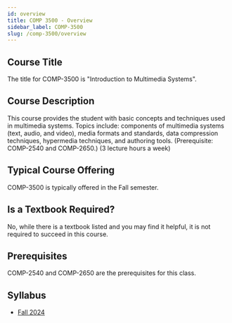 ```yaml
---
id: overview
title: COMP 3500 - Overview
sidebar_label: COMP-3500
slug: /comp-3500/overview
---
```


## Course Title

The title for COMP-3500 is "Introduction to Multimedia Systems".

## Course Description

This course provides the student with basic concepts and techniques used in multimedia systems. Topics include: components of multimedia systems (text, audio, and video), media formats and standards, data compression techniques, hypermedia techniques, and authoring tools. (Prerequisite: COMP-2540 and COMP-2650.) (3 lecture hours a week)

## Typical Course Offering

COMP-3500 is typically offered in the Fall semester.

## Is a Textbook Required?

No, while there is a textbook listed and you may find it helpful, it is not required to succeed in this course.

## Prerequisites

COMP-2540 and COMP-2650 are the prerequisites for this class.

## Syllabus

- [Fall 2024](../../resources/syllabus/COMP-3500-01%20F24.pdf)
